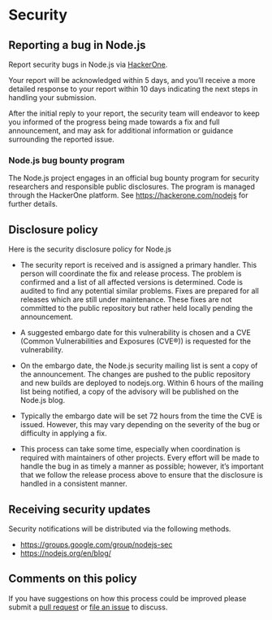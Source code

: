 # Security

## Reporting a bug in Node.js

Report security bugs in Node.js via [HackerOne](https://hackerone.com/nodejs).

Your report will be acknowledged within 5 days, and you’ll receive a more
detailed response to your report within 10 days indicating the next steps in
handling your submission.

After the initial reply to your report, the security team will endeavor to keep
you informed of the progress being made towards a fix and full announcement,
and may ask for additional information or guidance surrounding the reported
issue.

### Node.js bug bounty program

The Node.js project engages in an official bug bounty program for security
researchers and responsible public disclosures.  The program is managed through
the HackerOne platform. See <https://hackerone.com/nodejs> for further details.

## Disclosure policy

Here is the security disclosure policy for Node.js

* The security report is received and is assigned a primary handler. This
  person will coordinate the fix and release process. The problem is confirmed
  and a list of all affected versions is determined. Code is audited to find
  any potential similar problems. Fixes are prepared for all releases which are
  still under maintenance. These fixes are not committed to the public
  repository but rather held locally pending the announcement.

* A suggested embargo date for this vulnerability is chosen and a CVE (Common
  Vulnerabilities and Exposures (CVE®)) is requested for the vulnerability.

* On the embargo date, the Node.js security mailing list is sent a copy of the
  announcement. The changes are pushed to the public repository and new builds
  are deployed to nodejs.org. Within 6 hours of the mailing list being
  notified, a copy of the advisory will be published on the Node.js blog.

* Typically the embargo date will be set 72 hours from the time the CVE is
  issued. However, this may vary depending on the severity of the bug or
  difficulty in applying a fix.

* This process can take some time, especially when coordination is required
  with maintainers of other projects. Every effort will be made to handle the
  bug in as timely a manner as possible; however, it’s important that we follow
  the release process above to ensure that the disclosure is handled in a
  consistent manner.

## Receiving security updates

Security notifications will be distributed via the following methods.

* <https://groups.google.com/group/nodejs-sec>
* <https://nodejs.org/en/blog/>

## Comments on this policy

If you have suggestions on how this process could be improved please submit a
[pull request](https://github.com/nodejs/nodejs.org) or
[file an issue](https://github.com/nodejs/security-wg/issues/new) to discuss.
